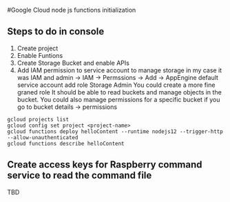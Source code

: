 #Google Cloud node js functions initialization

## Steps to do in console
1. Create project
2. Enable Funtions
3. Create Storage Bucket and enable APIs
4. Add IAM permission to service account to manage storage
in my case it was IAM and admin -> IAM -> Permssions -> Add -> AppEngine default service account add role Storage Admin 
You could create a more fine graned role 
It should be able to read buckets and manage objects in the bucket. You could also manage permissions for a specific bucket if you go to bucket details -> permissions

```
gcloud projects list
gcloud config set project <project-name>
gcloud functions deploy helloContent --runtime nodejs12 --trigger-http --allow-unauthenticated
gcloud functions describe helloContent
```

## Create access keys for Raspberry command service to read the command file
TBD